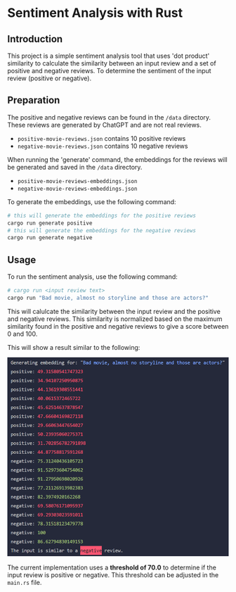 # Sentiment Analysis with Rust

## Introduction

This project is a simple sentiment analysis tool that uses 'dot product' similarity to calculate the similarity between an input review and a set of positive and negative reviews. To determine the sentiment of the input review (positive or negative).

## Preparation

The positive and negative reviews can be found in the `/data` directory. These reviews are generated by ChatGPT and are not real reviews.

- `positive-movie-reviews.json` contains 10 positive reviews
- `negative-movie-reviews.json` contains 10 negative reviews

When running the 'generate' command, the embeddings for the reviews will be generated and saved in the `/data` directory.

- `positive-movie-reviews-embeddings.json`
- `negative-movie-reviews-embeddings.json`

To generate the embeddings, use the following command:

```bash
# this will generate the embeddings for the positive reviews
cargo run generate positive
# this will generate the embeddings for the negative reviews
cargo run generate negative
```

## Usage

To run the sentiment analysis, use the following command:

```bash
# cargo run <input review text>
cargo run "Bad movie, almost no storyline and those are actors?"
```

This will calulcate the similarity between the input review and the positive and negative reviews. This similarity is normalized based on the maximum similarity found in the positive and negative reviews to give a score between 0 and 100.

This will show a result similar to the following:

![Terminal screenshot](docs/terminal-screenshot.png)

The current implementation uses a **threshold of 70.0** to determine if the input review is positive or negative. This threshold can be adjusted in the `main.rs` file.

